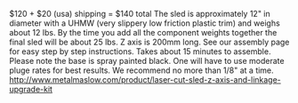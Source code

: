 $120 + $20 (usa) shipping = $140 total 
The sled is approximately 12" in diameter with a UHMW (very slippery low friction plastic trim) and weighs about 12 lbs.  By the time you add all the component weights together the final sled will be about 25 lbs.   Z axis is 200mm long.
See our assembly page for easy step by step instructions. Takes about 15 minutes to assemble.  Please note the base is spray painted black. One will have to use moderate pluge rates for best results. We recommend no more than 1/8" at a time. 
http://www.metalmaslow.com/product/laser-cut-sled-z-axis-and-linkage-upgrade-kit
